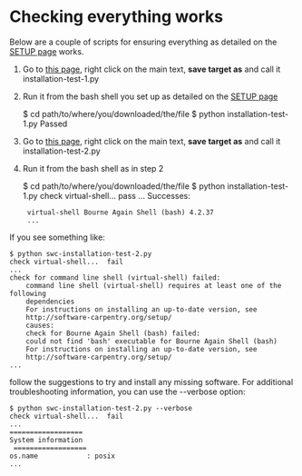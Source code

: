 ---
---

# Checking everything works

Below are a couple of scripts for ensuring everything as detailed on the [SETUP page](../../SETUP/setup) works.

1. Go to [this page](https://raw.githubusercontent.com/Chris35Wills/Chris35Wills.github.io/master/courses/Setup_check/installation-test-1.py), right click on the main text, **save target as** and call it installation-test-1.py

2. Run it from the bash shell you set up as detailed on the [SETUP page](../../SETUP/setup)

  
  	$ cd path/to/where/you/downloaded/the/file
	$ python installation-test-1.py
  	Passed
  

3. Go to [this page](https://raw.githubusercontent.com/Chris35Wills/Chris35Wills.github.io/master/courses/Setup_check/installation-test-2.py), right click on the main text, **save target as** and call it installation-test-2.py

4. Run it from the bash shell as in step 2

  
  	$ cd path/to/where/you/downloaded/the/file
  	$ python installation-test-1.py
  		check virtual-shell...  pass
	  	...
	  	Successes:
  
	  	virtual-shell Bourne Again Shell (bash) 4.2.37
	  	...
  

  If you see something like:

  
  	$ python swc-installation-test-2.py
  	check virtual-shell...  fail
  	...
  	check for command line shell (virtual-shell) failed:
    	command line shell (virtual-shell) requires at least one of the following 
    	dependencies
    	For instructions on installing an up-to-date version, see
    	http://software-carpentry.org/setup/
    	causes:
    	check for Bourne Again Shell (bash) failed:
      	could not find 'bash' executable for Bourne Again Shell (bash)
      	For instructions on installing an up-to-date version, see
      	http://software-carpentry.org/setup/
  	...
  

  follow the suggestions to try and install any missing software. For additional troubleshooting information, you can use the --verbose option:

  	$ python swc-installation-test-2.py --verbose
  	check virtual-shell...  fail
  	...
  	==================
  	System information
 	 ==================
  	os.name            : posix
  	...
  
